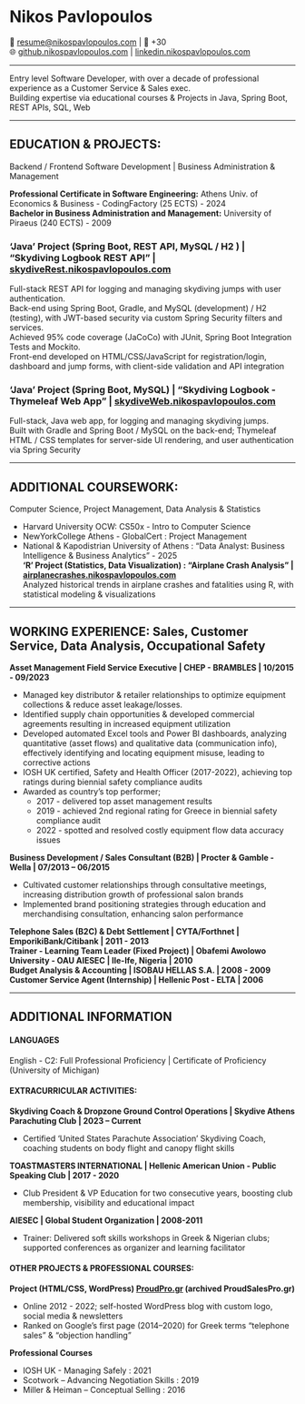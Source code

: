# Nikos Pavlopoulos

📧 [resume@nikospavlopoulos.com](mailto:resume@nikospavlopoulos.com) | 📱 +30   
🌐 [github.nikospavlopoulos.com](https://github.nikospavlopoulos.com) | [linkedin.nikospavlopoulos.com](https://linkedin.nikospavlopoulos.com)

* * *

Entry level Software Developer, with over a decade of professional experience as a Customer Service & Sales exec.  
Building expertise via educational courses & Projects in Java, Spring Boot, REST APIs, SQL, Web

* * *

## EDUCATION & PROJECTS:

Backend / Frontend Software Development | Business Administration & Management

**Professional Certificate in Software Engineering:** Athens Univ. of Economics & Business - CodingFactory (25 ECTS) - 2024  
**Bachelor in Business Administration and Management:** University of Piraeus (240 ECTS) - 2009

### ‘Java’ Project (Spring Boot, REST API, MySQL / H2 ) | “Skydiving Logbook REST API” | [skydiveRest.nikospavlopoulos.com](https://skydiveRest.nikospavlopoulos.com)

Full-stack REST API for logging and managing skydiving jumps with user authentication.  
Back-end using Spring Boot, Gradle, and MySQL (development) / H2 (testing), with JWT-based security via custom Spring Security filters and services.  
Achieved 95% code coverage (JaCoCo) with JUnit, Spring Boot Integration Tests and Mockito.  
Front-end developed on HTML/CSS/JavaScript for registration/login, dashboard and jump forms, with client-side validation and API integration

### ‘Java’ Project (Spring Boot, MySQL) | “Skydiving Logbook - Thymeleaf Web App” | [skydiveWeb.nikospavlopoulos.com](https://skydiveWeb.nikospavlopoulos.com)

Full-stack, Java web app, for logging and managing skydiving jumps.  
Built with Gradle and Spring Boot / MySQL on the back-end; Thymeleaf HTML / CSS templates for server-side UI rendering, and user authentication via Spring Security

* * *

## ADDITIONAL COURSEWORK:

Computer Science, Project Management, Data Analysis & Statistics

- Harvard University OCW: CS50x - Intro to Computer Science
- NewYorkCollege Athens - GlobalCert : Project Management
- National & Kapodistrian University of Athens : “Data Analyst: Business Intelligence & Business Analytics” - 2025  
    **‘R’ Project (Statistics, Data Visualization) : “Airplane Crash Analysis” | [airplanecrashes.nikospavlopoulos.com](https://airplanecrashes.nikospavlopoulos.com)**  
    Analyzed historical trends in airplane crashes and fatalities using R, with statistical modeling & visualizations

* * *

## WORKING EXPERIENCE: Sales, Customer Service, Data Analysis, Occupational Safety

**Asset Management Field Service Executive | CHEP - BRAMBLES | 10/2015 - 09/2023**

- Managed key distributor & retailer relationships to optimize equipment collections & reduce asset leakage/losses.
- Identified supply chain opportunities & developed commercial agreements resulting in increased equipment utilization
- Developed automated Excel tools and Power BI dashboards, analyzing quantitative (asset flows) and qualitative data (communication info), effectively identifying and locating equipment misuse, leading to corrective actions
- IOSH UK certified, Safety and Health Officer (2017-2022), achieving top ratings during biennial safety compliance audits
- Awarded as country’s top performer;
    - 2017 - delivered top asset management results
    - 2019 - achieved 2nd regional rating for Greece in biennial safety compliance audit
    - 2022 - spotted and resolved costly equipment flow data accuracy issues

**Business Development / Sales Consultant (B2B) | Procter & Gamble - Wella | 07/2013 – 06/2015**

- Cultivated customer relationships through consultative meetings, increasing distribution growth of professional salon brands
- Implemented brand positioning strategies through education and merchandising consultation, enhancing salon performance

**Telephone Sales (B2C) & Debt Settlement | CYTA/Forthnet | EmporikiBank/Citibank | 2011 - 2013**  
**Trainer - Learning Team Leader (Fixed Project) | Obafemi Awolowo University - OAU AIESEC | Ile-Ife, Nigeria | 2010**  
**Budget Analysis & Accounting | ISOBAU HELLAS S.A. | 2008 - 2009**  
**Customer Service Agent (Internship) | Hellenic Post - ELTA | 2006**

* * *

## ADDITIONAL INFORMATION

#### LANGUAGES

English - C2: Full Professional Proficiency | Certificate of Proficiency (University of Michigan)

#### EXTRACURRICULAR ACTIVITIES:

**Skydiving Coach & Dropzone Ground Control Operations | Skydive Athens Parachuting Club | 2023 – Current**

- Certified ‘United States Parachute Association’ Skydiving Coach, coaching students on body flight and canopy flight skills

**TOASTMASTERS INTERNATIONAL | Hellenic American Union - Public Speaking Club | 2017 - 2020**

- Club President & VP Education for two consecutive years, boosting club membership, visibility and educational impact

**AIESEC | Global Student Organization | 2008-2011**

- Trainer: Delivered soft skills workshops in Greek & Nigerian clubs; supported conferences as organizer and learning facilitator

#### OTHER PROJECTS & PROFESSIONAL COURSES:

**Project (HTML/CSS, WordPress) [ProudPro.gr](https://proudpro.gr) (archived ProudSalesPro.gr)**

- Online 2012 - 2022; self-hosted WordPress blog with custom logo, social media & newsletters
- Ranked on Google’s first page (2014–2020) for Greek terms “telephone sales” & “objection handling”

**Professional Courses**

- IOSH UK - Managing Safely : 2021
- Scotwork – Advancing Negotiation Skills : 2019
- Miller & Heiman – Conceptual Selling : 2016

